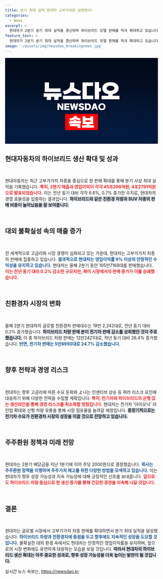 ```yaml
---
title: 분기 최대 실적 현대차 고부가차로 성장한다!
categories:
  - News
excerpt: >
  현대차가 2분기 분기 최대 실적을 경신하며 하이브리드 모델 판매를 적극 확대하고 있습니다. 고부가가치 차종 중심으로 수익성을 강화하고, 전기차 시장의 변화에 적응하는 전략을 통해 글로벌 판매도 증가세를 보이고 있습니다.
feature_text: >
  현대차가 2분기 분기 최대 실적을 경신하며 하이브리드 모델 판매를 적극 확대하고 있습니다. 고부가가치 차종 중심으로 수익성을 강화하고, 전기차 시장의 변화에 적응하는 전략을 통해 글로벌 판매도 증가세를 보이고 있습니다.
image: '/assets/img/newsdao_breakingnews.jpg'
---
```


<p><img src="/assets/img/newsdao_breakingnews.jpg" alt="ranknews 속보" /></p>

<h2 data-ke-size="size26">현대자동차의 하이브리드 생산 확대 및 성과</h2>

<p data-ke-size="size16">&nbsp;</p>

<p>현대자동차는 최근 고부가가치 차종을 중심으로 한 판매 확대를 통해 분기 사상 최대 실적을 기록했습니다. <b><span style="color: #ee2323;">특히, 2분기 매출과 영업이익이 각각 45조206억원, 4조2791억원으로 발표되었습니다.</span></b> 이는 전년 동기 대비 각각 6.6%, 0.7% 증가한 수치로, 현대차의 경영 효율성을 입증하는 결과입니다. <b><span style="background-color: #21538527;">하이브리드와 같은 친환경 차량과 SUV 차종의 판매 비중이 늘어났음을 잘 보여줍니다.</span></b></p>

<p>&nbsp;</p>

<h2 data-ke-size="size26">대외 불확실성 속의 매출 증가</h2>

<p data-ke-size="size16">&nbsp;</p>

<p>전 세계적으로 고금리와 시장 경쟁이 심화되고 있는 가운데, 현대차는 고부가가치 차종의 판매에 집중하고 있습니다. <b><span style="color: #1a5490;">결과적으로 현대차는 영업이익률 9% 이상의 안정적인 수익성을 유지하고 있습니다.</span></b> 현대차는 올해 2분기 동안 105만7168대를 판매했습니다. <b><span style="color: #ee2323;">이는 전년 동기 대비 0.2% 감소한 규모지만, 북미 시장에서의 판매 증가가 이를 상쇄했습니다.</span></b> </p>

<p>&nbsp;</p>

<h2 data-ke-size="size26">친환경차 시장의 변화</h2>

<p data-ke-size="size16">&nbsp;</p>

<p>올해 2분기 현대차의 글로벌 친환경차 판매대수는 19만 2,242대로, 전년 동기 대비 0.2% 증가했습니다. <b><span style="background-color: #21538527;">하이브리드 차량 판매 분이 전기차 판매 감소를 상회했던 것이 주효했습니다.</span></b> 이 중 하이브리드 차량 판매는 12만2421대로, 작년 동기 대비 26.4% 증가했습니다. <b><span style="color: #1a5490;">반면, 전기차 판매는 5만8950대로 24.7% 감소했습니다.</span></b></p>

<p>&nbsp;</p>

<h2 data-ke-size="size26">향후 전략과 경영 리스크</h2>

<p data-ke-size="size16">&nbsp;</p>

<p>현대차는 향후 고금리에 따른 수요 둔화와 よ나는 인센티브 상승 등 여러 리스크 요인에 대응하기 위해 다양한 전략을 수립할 계획입니다. <b><span style="color: #ee2323;">특히, 전기차와 하이브리드의 균형 있는 생산라인을 통해 경영 리스크를 최소화할 방침입니다.</span></b> 현대차는 전기차 '아이오닉' 라인업 확대와 신형 차량 유통을 통해 시장 점유율을 늘려갈 예정입니다. <b><span style="background-color: #21538527;">중장기적으로는 전기차 수요가 친환경차 시장의 성장을 이끌 것으로 전망하고 있습니다.</span></b></p>

<p>&nbsp;</p>

<h2 data-ke-size="size26">주주환원 정책과 미래 전망</h2>

<p data-ke-size="size16">&nbsp;</p>

<p>현대차는 2분기 배당금을 지난 1분기에 이어 주당 2000원으로 결정했습니다. <b><span style="color: #1a5490;">회사는 주주환원 정책을 이행하며 주주가치 제고를 위한 다양한 방법을 모색하고 있습니다.</span></b> 이는 현대차가 향후 성장 가능성과 지속 가능성에 대해 긍정적인 신호를 보내줍니다. <b><span style="color: #ee2323;">앞으로도 하이브리드 차량 중심으로 한 생산 증가를 통해 건강한 경영을 지속해 나갈 것입니다.</span></b></p>

<p>&nbsp;</p>

<h2 data-ke-size="size26">결론</h2>

<p data-ke-size="size16">&nbsp;</p>

<p>현대차는 글로벌 시장에서 고부가가치 차종 판매를 확대하면서 분기 최대 실적을 달성했습니다. <b><span style="color: #1a5490;">하이브리드 차량과 친환경차에 중점을 두고 향후에도 지속적인 성장을 도모할 것입니다.</span></b> 불확실한 대외 환경 속에서도 현대차는 안정적인 영업이익률을 유지하며, 앞으로의 시장 변화에도 유연하게 대응하는 모습을 보일 것입니다. <b><span style="background-color: #21538527;">따라서 현대차의 하이브리드 생산 확대는 아주 중요한 성과로, 향후 성장 가능성을 더욱 높이는 발판이 될 것입니다.</span></b></p>
실시간 뉴스 속보는, <a href="https://newsdao.kr" rel="dofollow">https://newsdao.kr</a>



